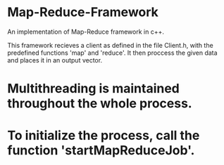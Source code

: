 # Map-Reduce-Framework
An implementation of Map-Reduce framework in c++.

This framework recieves a client as defined in the file Client.h,
with the predefined functions 'map' and 'reduce'. It then proccess
the given data and places it in an output vector.

# Multithreading is maintained throughout the whole process.
# To initialize the process, call the function 'startMapReduceJob'.

